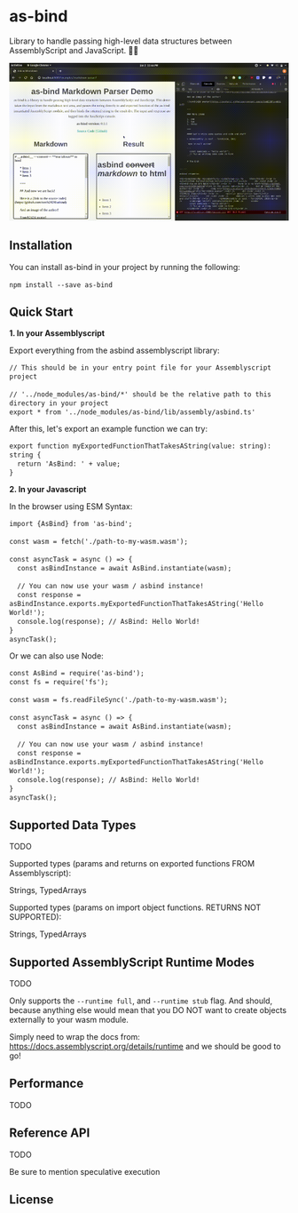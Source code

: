 # as-bind

Library to handle passing high-level data structures between AssemblyScript and JavaScript. 🤝🚀

![Asbind Markdown Parser Demo Gif](./assets/asbind.gif)

## Installation

You can install as-bind in your project by running the following:

`npm install --save as-bind`

## Quick Start

**1. In your Assemblyscript**

Export everything from the asbind assemblyscript library:

```
// This should be in your entry point file for your Assemblyscript project

// '../node_modules/as-bind/*' should be the relative path to this directory in your project
export * from '../node_modules/as-bind/lib/assembly/asbind.ts'
```

After this, let's export an example function we can try:

```
export function myExportedFunctionThatTakesAString(value: string): string {
  return 'AsBind: ' + value;
}
```

**2. In your Javascript**

In the browser using ESM Syntax:

```
import {AsBind} from 'as-bind';

const wasm = fetch('./path-to-my-wasm.wasm');

const asyncTask = async () => {
  const asBindInstance = await AsBind.instantiate(wasm);

  // You can now use your wasm / asbind instance!
  const response = asBindInstance.exports.myExportedFunctionThatTakesAString('Hello World!');
  console.log(response); // AsBind: Hello World!
}
asyncTask();
```

Or we can also use Node:

```
const AsBind = require('as-bind');
const fs = require('fs');

const wasm = fs.readFileSync('./path-to-my-wasm.wasm');

const asyncTask = async () => {
  const asBindInstance = await AsBind.instantiate(wasm);

  // You can now use your wasm / asbind instance!
  const response = asBindInstance.exports.myExportedFunctionThatTakesAString('Hello World!');
  console.log(response); // AsBind: Hello World!
}
asyncTask();
```

## Supported Data Types

TODO

Supported types (params and returns on exported functions FROM Assemblyscript):

Strings, TypedArrays

Supported types (params on import object functions. RETURNS NOT SUPPORTED):

Strings, TypedArrays

## Supported AssemblyScript Runtime Modes

TODO

Only supports the `--runtime full`, and `--runtime stub` flag. And should, because anything else would mean that you DO NOT want to create objects externally to your wasm module.

Simply need to wrap the docs from: https://docs.assemblyscript.org/details/runtime and we should be good to go!

## Performance

TODO

## Reference API

TODO

Be sure to mention speculative execution

## License
